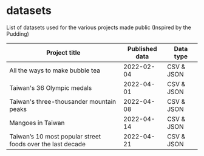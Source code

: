 # datasets
List of datasets used for the various projects made public (Inspired by the Pudding)

| Project title  | Published data | Data type |
| ------------- | ------------- | ------------- |
| All the ways to make bubble tea | 2022-02-04  | CSV & JSON |
| Taiwan's 36 Olympic medals  | 2022-04-01  | CSV & JSON |
| Taiwan's three-thousander mountain peaks  | 2022-04-08  | CSV & JSON |
| Mangoes in Taiwan  | 2022-04-14  | CSV & JSON |
| Taiwan’s 10 most popular street foods over the last decade  | 2022-04-21  | CSV & JSON |
